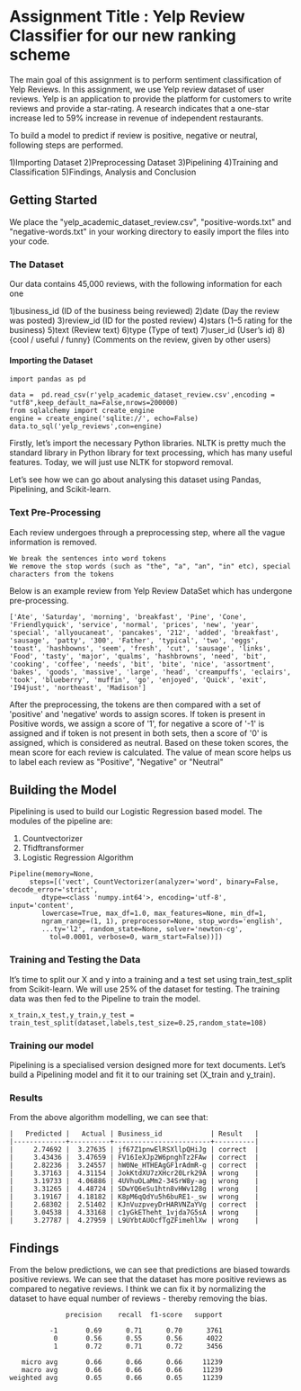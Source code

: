 # Assignment Title : Yelp Review Classifier for our new ranking scheme

The main goal of this assignment is to perform sentiment classification of Yelp Reviews. In this assignment, we use Yelp review dataset of user reviews. Yelp is an application to provide the platform for customers to write reviews and provide a star-rating. A research indicates that a one-star increase led to 59% increase in revenue of independent restaurants. 

To build a model to predict if review is positive, negative or neutral, following steps are performed.

1)Importing Dataset
2)Preprocessing Dataset
3)Pipelining
4)Training and Classification
5)Findings, Analysis and Conclusion

## Getting Started

We place the "yelp_academic_dataset_review.csv", "positive-words.txt" and "negative-words.txt" in your working directory to easily import the files into your code. 

### The Dataset

Our data contains 45,000 reviews, with the following information for each one

1)business_id (ID of the business being reviewed)
2)date (Day the review was posted)
3)review_id (ID for the posted review)
4)stars (1–5 rating for the business)
5)text (Review text)
6)type (Type of text)
7)user_id (User’s id)
8){cool / useful / funny} (Comments on the review, given by other users)

#### Importing the Dataset

```
import pandas as pd

data =  pd.read_csv(r'yelp_academic_dataset_review.csv',encoding = "utf8",keep_default_na=False,nrows=200000)
from sqlalchemy import create_engine
engine = create_engine('sqlite://', echo=False)
data.to_sql('yelp_reviews',con=engine)
```

Firstly, let’s import the necessary Python libraries. NLTK is pretty much the standard library in Python library 
for text processing, which has many useful features. Today, we will just use NLTK for stopword removal.

Let’s see how we can go about analysing this dataset using Pandas, Pipelining, and Scikit-learn.

### Text Pre-Processing

Each review undergoes through a preprocessing step, where all the vague information is removed.

	We break the sentences into word tokens
	We remove the stop words (such as "the", "a", "an", "in" etc), special characters from the tokens

 Below is an example review from Yelp Review DataSet which has undergone pre-processing.

```
['Ate', 'Saturday', 'morning', 'breakfast', 'Pine', 'Cone', 'Friendlyquick', 'service', 'normal', 'prices', 'new', 'year', 'special', 'allyoucaneat', 'pancakes', '212', 'added', 'breakfast', 'sausage', 'patty', '300', 'Father', 'typical', 'two', 'eggs', 'toast', 'hashbowns', 'seem', 'fresh', 'cut', 'sausage', 'links', 'Food', 'tasty', 'major', 'qualms', 'hashbrowns', 'need', 'bit', 'cooking', 'coffee', 'needs', 'bit', 'bite', 'nice', 'assortment', 'bakes', 'goods', 'massive', 'large', 'head', 'creampuffs', 'eclairs', 'took', 'blueberry', 'muffin', 'go', 'enjoyed', 'Quick', 'exit', 'I94just', 'northeast', 'Madison']
```

After the preprocessing, the tokens are then compared with a set of 'positive' and 'negative' words to assign scores. If token is present in Positive words, we assign a score of '1', for negative a score of '-1' is assigned and if token is not present in both sets, then a score of '0' is assigned, which is considered as neutral.
Based on these token scores, the mean score for each review is calculated. The value of mean score helps us to label each review as "Positive", "Negative" or "Neutral"

## Building the Model

Pipelining is used to build our Logistic Regression based model. The modules of the pipeline are:
1) Countvectorizer
2) Tfidftransformer
3) Logistic Regression Algorithm

```
Pipeline(memory=None,
     steps=[('vect', CountVectorizer(analyzer='word', binary=False, decode_error='strict',
        dtype=<class 'numpy.int64'>, encoding='utf-8', input='content',
        lowercase=True, max_df=1.0, max_features=None, min_df=1,
        ngram_range=(1, 1), preprocessor=None, stop_words='english',
        ...ty='l2', random_state=None, solver='newton-cg',
          tol=0.0001, verbose=0, warm_start=False))])
```

### Training and Testing the Data

 It’s time to split our X and y into a training and a test set using train_test_split from Scikit-learn. 
We will use 25% of the dataset for testing. The training data was then fed to the Pipeline to train the model.

```
x_train,x_test,y_train,y_test = train_test_split(dataset,labels,test_size=0.25,random_state=108)
```

### Training our model

Pipelining is a specialised version designed more for text documents. 
Let’s build a Pipelining model and fit it to our training set (X_train and y_train). 


### Results

From the above algorithm modelling, we can see that:

```
|   Predicted |   Actual | Business_id            | Result   |
|-------------+----------+------------------------+----------|
|     2.74692 |  3.27635 | jf67Z1pnwElRSXllpQHiJg | correct  |
|     3.43436 |  3.47659 | FV16IeXJp2W6pnghTz2FAw | correct  |
|     2.82236 |  3.24557 | hW0Ne_HTHEAgGF1rAdmR-g | correct  |
|     3.37163 |  4.31154 | JokKtdXU7zXHcr20Lrk29A | wrong    |
|     3.19733 |  4.06886 | 4UVhuOLaMm2-34SrW8y-ag | wrong    |
|     3.31265 |  4.48724 | SDwYQ6eSu1htn8vHWv128g | wrong    |
|     3.19167 |  4.18182 | K8pM6qQdYu5h6buRE1-_sw | wrong    |
|     2.68302 |  2.51402 | KJnVuzpveyDrHARVNZaYVg | correct  |
|     3.04538 |  4.33168 | c1yGkETheht_1vjda7G5sA | wrong    |
|     3.27787 |  4.27959 | L9UYbtAUOcfTgZFimehlXw | wrong    |
```

## Findings

From the below predictions, we can see that predictions are biased towards positive reviews. We can see that the dataset has more positive reviews as compared to negative reviews. 
I think we can fix it by normalizing the dataset to have equal number of reviews - thereby removing the bias.

```
              precision    recall  f1-score   support

          -1       0.69      0.71      0.70      3761
           0       0.56      0.55      0.56      4022
           1       0.72      0.71      0.72      3456

   micro avg       0.66      0.66      0.66     11239
   macro avg       0.66      0.66      0.66     11239
weighted avg       0.65      0.66      0.65     11239
```




